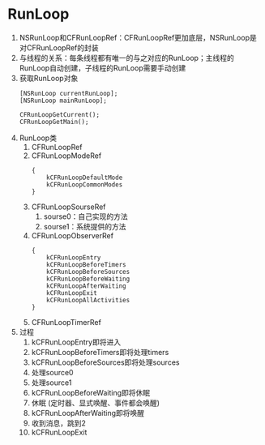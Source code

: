 # RunLoop
1. NSRunLoop和CFRunLoopRef：CFRunLoopRef更加底层，NSRunLoop是对CFRunLoopRef的封装
2. 与线程的关系：每条线程都有唯一的与之对应的RunLoop；主线程的RunLoop自动创建，子线程的RunLoop需要手动创建
3. 获取RunLoop对象
    ```
    [NSRunLoop currentRunLoop];
    [NSRunLoop mainRunLoop];

    CFRunLoopGetCurrent();
    CFRunLoopGetMain();
    ```
4. RunLoop类
    1. CFRunLoopRef
    2. CFRunLoopModeRef
        ```
        {
            kCFRunLoopDefaultMode
            kCFRunLoopCommonModes
        }
        ```
    3. CFRunLoopSourseRef
        1. sourse0：自己实现的方法
        2. sourse1：系统提供的方法
    4. CFRunLoopObserverRef
        ```
        {
            kCFRunLoopEntry
            kCFRunLoopBeforeTimers
            kCFRunLoopBeforeSources
            kCFRunLoopBeforeWaiting
            kCFRunLoopAfterWaiting
            kCFRunLoopExit
            kCFRunLoopAllActivities
        }
        ```
    5. CFRunLoopTimerRef
5. 过程
    1. kCFRunLoopEntry即将进入
    2. kCFRunLoopBeforeTimers即将处理timers
    3. kCFRunLoopBeforeSources即将处理sources
    4. 处理source0
    5. 处理source1
    6. kCFRunLoopBeforeWaiting即将休眠
    7. 休眠 (定时器、显式唤醒、事件都会唤醒)
    8. kCFRunLoopAfterWaiting即将唤醒
    9. 收到消息，跳到2
    10. kCFRunLoopExit
